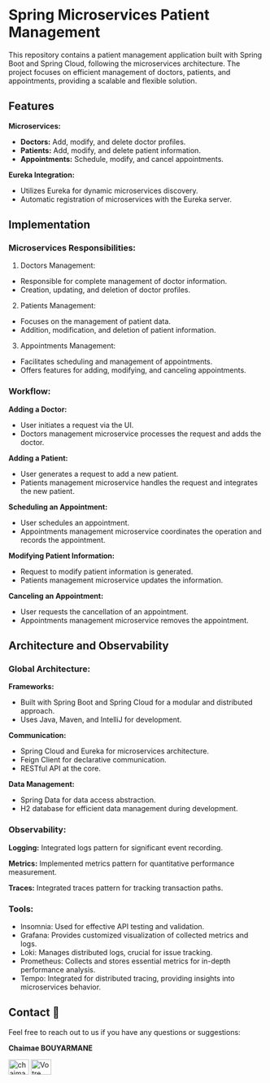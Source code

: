 # Spring Microservices Patient Management

This repository contains a patient management application built with Spring Boot and Spring Cloud, following the microservices architecture. The project focuses on efficient management of doctors, patients, and appointments, providing a scalable and flexible solution.

## Features

**Microservices:**
- **Doctors:** Add, modify, and delete doctor profiles.
- **Patients:** Add, modify, and delete patient information.
- **Appointments:** Schedule, modify, and cancel appointments.
  
**Eureka Integration:**
- Utilizes Eureka for dynamic microservices discovery.
- Automatic registration of microservices with the Eureka server.

## Implementation
### Microservices Responsibilities:

1. Doctors Management:
- Responsible for complete management of doctor information.
- Creation, updating, and deletion of doctor profiles.
  
2. Patients Management:
- Focuses on the management of patient data.
- Addition, modification, and deletion of patient information.
  
3. Appointments Management:
- Facilitates scheduling and management of appointments.
- Offers features for adding, modifying, and canceling appointments.

### Workflow:
**Adding a Doctor:**
- User initiates a request via the UI.
- Doctors management microservice processes the request and adds the doctor.
  
**Adding a Patient:**
- User generates a request to add a new patient.
- Patients management microservice handles the request and integrates the new patient.
  
**Scheduling an Appointment:**
- User schedules an appointment.
- Appointments management microservice coordinates the operation and records the appointment.
  
**Modifying Patient Information:**
- Request to modify patient information is generated.
- Patients management microservice updates the information.
  
**Canceling an Appointment:**
- User requests the cancellation of an appointment.
- Appointments management microservice removes the appointment.

## Architecture and Observability
### Global Architecture:

**Frameworks:**
- Built with Spring Boot and Spring Cloud for a modular and distributed approach.
- Uses Java, Maven, and IntelliJ for development.
  
**Communication:**

- Spring Cloud and Eureka for microservices architecture.
- Feign Client for declarative communication.
- RESTful API at the core.
  
**Data Management:**

- Spring Data for data access abstraction.
- H2 database for efficient data management during development.
  
### Observability:

**Logging:**
Integrated logs pattern for significant event recording.

**Metrics:**
Implemented metrics pattern for quantitative performance measurement.

**Traces:**
Integrated traces pattern for tracking transaction paths.

### Tools:
- Insomnia: Used for effective API testing and validation.
- Grafana: Provides customized visualization of collected metrics and logs.
- Loki: Manages distributed logs, crucial for issue tracking.
- Prometheus: Collects and stores essential metrics for in-depth performance analysis.
- Tempo: Integrated for distributed tracing, providing insights into microservices behavior.


## Contact :busts_in_silhouette:
Feel free to reach out to us if you have any questions or suggestions:

**Chaimae BOUYARMANE**

 <a href="https://linkedin.com/in/chaimae-bouyarmane-14882622b" target="blank"><img align="center" src="https://raw.githubusercontent.com/rahuldkjain/github-profile-readme-generator/master/src/images/icons/Social/linked-in-alt.svg" alt="chaimae bouyarmane" height="30" width="40" /></a>
<a href="https://github.com/chaimaebouyarmane" target="_blank">
  <img align="center" src="https://raw.githubusercontent.com/rahuldkjain/github-profile-readme-generator/master/src/images/icons/Social/github.svg" alt="Votre nom" height="30" width="40" />
</a> 
